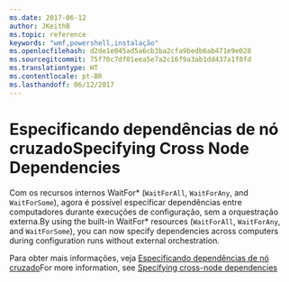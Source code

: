 ```yaml
---
ms.date: 2017-06-12
author: JKeithB
ms.topic: reference
keywords: "wmf,powershell,instalação"
ms.openlocfilehash: d2de1e045ad5a6cb3ba2cfa9bedb6ab471e9e028
ms.sourcegitcommit: 75f70c7df01eea5e7a2c16f9a3ab1dd437a1f8fd
ms.translationtype: HT
ms.contentlocale: pt-BR
ms.lasthandoff: 06/12/2017
---
```

# <a name="specifying-cross-node-dependencies"></a><span data-ttu-id="859ed-102">Especificando dependências de nó cruzado</span><span class="sxs-lookup"><span data-stu-id="859ed-102">Specifying Cross Node Dependencies</span></span>

<span data-ttu-id="859ed-103">Com os recursos internos WaitFor\* (`WaitForAll`, `WaitForAny`, and `WaitForSome`), agora é possível especificar dependências entre computadores durante execuções de configuração, sem a orquestração externa.</span><span class="sxs-lookup"><span data-stu-id="859ed-103">By using the built-in WaitFor\* resources (`WaitForAll`, `WaitForAny`, and `WaitForSome`), you can now specify dependencies across computers during configuration runs without external orchestration.</span></span> 

<span data-ttu-id="859ed-104">Para obter mais informações, veja [Especificando dependências de nó cruzado](https://msdn.microsoft.com/powershell/dsc/crossnodedependencies)</span><span class="sxs-lookup"><span data-stu-id="859ed-104">For more information, see [Specifying cross-node dependencies](https://msdn.microsoft.com/powershell/dsc/crossnodedependencies)</span></span>

